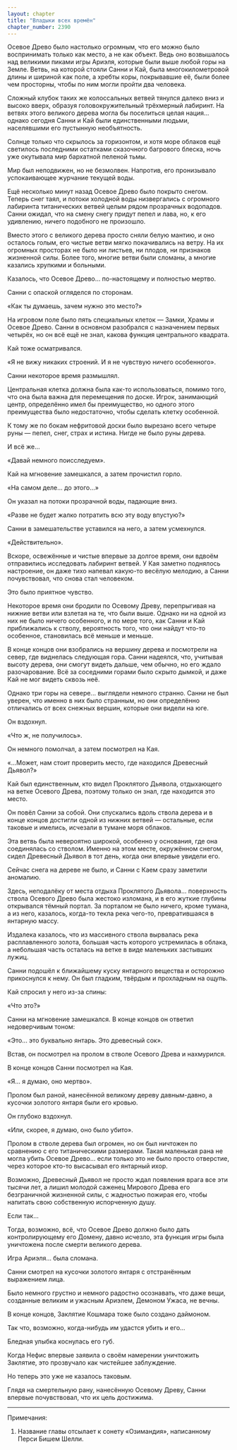 ```yaml
---
layout: chapter
title: "Владыки всех времён"
chapter_number: 2390
---
```




Осевое Древо было настолько огромным, что его можно было воспринимать только как место, а не как объект. Ведь оно возвышалось над великими пиками игры Ариэля, которые были выше любой горы на Земле. Ветвь, на которой стояли Санни и Кай, была многокилометровой длины и шириной как поле, а хребты коры, покрывавшие её, были более чем просторны, чтобы по ним могли пройти два человека.

Сложный клубок таких же колоссальных ветвей тянулся далеко вниз и высоко вверх, образуя головокружительный трёхмерный лабиринт. На ветвях этого великого дерева могла бы поселиться целая нация... однако сегодня Санни и Кай были единственными людьми, населявшими его пустынную необъятность.

Солнце только что скрылось за горизонтом, и хотя море облаков ещё светилось последними остатками сказочного багрового блеска, ночь уже окутывала мир бархатной пеленой тьмы.

Мир был неподвижен, но не безмолвен. Напротив, его пронизывало успокаивающее журчание текущей воды.

Ещё несколько минут назад Осевое Древо было покрыто снегом. Теперь снег таял, и потоки холодной воды низвергались с огромного лабиринта титанических ветвей целым рядом прозрачных водопадов. Санни ожидал, что на смену снегу придут пепел и лава, но, к его удивлению, ничего подобного не произошло.

Вместо этого с великого дерева просто сняли белую мантию, и оно осталось голым, его чистые ветви мягко покачивались на ветру. На их огромных просторах не было ни листьев, ни плодов, ни признаков жизненной силы. Более того, многие ветви были сломаны, а многие казались хрупкими и больными.

Казалось, что Осевое Древо... по-настоящему и полностью мертво.

Санни с опаской огляделся по сторонам.

«Как ты думаешь, зачем нужно это место?»

На игровом поле было пять специальных клеток — Замки, Храмы и Осевое Древо. Санни в основном разобрался с назначением первых четырёх, но он всё ещё не знал, какова функция центрального квадрата.

Кай тоже осматривался.

«Я не вижу никаких строений. И я не чувствую ничего особенного».

Санни некоторое время размышлял.

Центральная клетка должна была как-то использоваться, помимо того, что она была важна для перемещения по доске. Игрок, занимающий центр, определённо имел бы преимущество, но одного этого преимущества было недостаточно, чтобы сделать клетку особенной.

К тому же по бокам нефритовой доски было вырезано всего четыре руны — пепел, снег, страх и истина. Нигде не было руны дерева.

И всё же...

«Давай немного поисследуем».

Кай на мгновение замешкался, а затем прочистил горло.

«На самом деле... до этого...»

Он указал на потоки прозрачной воды, падающие вниз.

«Разве не будет жалко потратить всю эту воду впустую?»

Санни в замешательстве уставился на него, а затем усмехнулся.

«Действительно».

Вскоре, освежённые и чистые впервые за долгое время, они вдвоём отправились исследовать лабиринт ветвей. У Кая заметно поднялось настроение, он даже тихо напевал какую-то весёлую мелодию, а Санни почувствовал, что снова стал человеком.

Это было приятное чувство.

Некоторое время они бродили по Осевому Древу, перепрыгивая на нижние ветви или взлетая на те, что были выше. Однако ни на одной из них не было ничего особенного, и по мере того, как Санни и Кай приближались к стволу, вероятность того, что они найдут что-то особенное, становилась всё меньше и меньше.

В конце концов они взобрались на вершину дерева и посмотрели на север, где виднелась следующая гора. Санни надеялся, что, учитывая высоту дерева, они смогут видеть дальше, чем обычно, но его ждало разочарование. Всё за соседними горами было скрыто дымкой, и даже Кай не мог видеть сквозь неё.

Однако три горы на севере... выглядели немного странно. Санни не был уверен, что именно в них было странным, но они определённо отличались от всех снежных вершин, которые они видели на юге.

Он вздохнул.

«Что ж, не получилось».

Он немного помолчал, а затем посмотрел на Кая.

«...Может, нам стоит проверить место, где находился Древесный Дьявол?»

Кай был единственным, кто видел Проклятого Дьявола, отдыхающего на ветке Осевого Древа, поэтому только он знал, где находится это место.

Он повёл Санни за собой. Они спускались вдоль ствола дерева и в конце концов достигли одной из нижних ветвей — остальные, если таковые и имелись, исчезали в тумане моря облаков.

Эта ветвь была невероятно широкой, особенно у основания, где она соединялась со стволом. Именно на этом месте, окружённом снегом, сидел Древесный Дьявол в тот день, когда они впервые увидели его.

Сейчас снега на дереве не было, и Санни с Каем сразу заметили аномалию.

Здесь, неподалёку от места отдыха Проклятого Дьявола... поверхность ствола Осевого Древо была жестоко изломана, и в его жуткие глубины открывался тёмный портал. За порталом не было ничего, кроме тумана, а из него, казалось, когда-то текла река чего-то, превратившаяся в янтарную массу.

Издалека казалось, что из массивного ствола вырвалась река расплавленного золота, большая часть которого устремилась в облака, а небольшая часть осталась на ветке в виде маленьких застывших лужиц.

Санни подошёл к ближайшему куску янтарного вещества и осторожно прикоснулся к нему. Он был гладким, твёрдым и прохладным на ощупь.

Кай спросил у него из-за спины:

«Что это?»

Санни на мгновение замешкался. В конце концов он ответил недоверчивым тоном:

«Это... это буквально янтарь. Это древесный сок».

Встав, он посмотрел на пролом в стволе Осевого Древа и нахмурился.

В конце концов Санни посмотрел на Кая.

«Я... я думаю, оно мертво».

Пролом был раной, нанесённой великому дереву давным-давно, а кусочки золотого янтаря были его кровью.

Он глубоко вздохнул.

«Или, скорее, я думаю, оно было убито».

Пролом в стволе дерева был огромен, но он был ничтожен по сравнению с его титаническими размерами. Такая маленькая рана не могла убить Осевое Древо... если только это не было просто отверстие, через которое кто-то высасывал его янтарный ихор.

Возможно, Древесный Дьявол не просто ждал появления врага все эти тысячи лет, а лишил молодой саженец Мирового Древа его безграничной жизненной силы, с жадностью пожирая его, чтобы напитать свою собственную испорченную душу.

Если так...

Тогда, возможно, всё, что Осевое Древо должно было дать контролирующему его Домену, давно исчезло, эта функция игры была уничтожена после смерти великого дерева.

Игра Ариэля... была сломана.

Санни смотрел на кусочки золотого янтаря с отстранённым выражением лица.

Было немного грустно и немного радостно осознавать, что даже вещи, созданные великим и ужасным Ариэлем, Демоном Ужаса, не вечны.

В конце концов, Заклятие Кошмара тоже было создано даймоном.

Так что, возможно, когда-нибудь им удастся убить и его...

Бледная улыбка коснулась его губ.

Когда Нефис впервые заявила о своём намерении уничтожить Заклятие, это прозвучало как чистейшее заблуждение.

Но теперь это уже не казалось таковым.

Глядя на смертельную рану, нанесённую Осевому Древу, Санни впервые почувствовал, что их цель достижима.

***

Примечания:

1. Название главы отсылает к сонету «Озимандия», написанному Перси Бишем Шелли.

